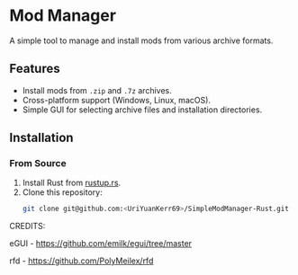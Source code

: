 # Mod Manager

A simple tool to manage and install mods from various archive formats.

## Features
- Install mods from `.zip` and `.7z` archives.
- Cross-platform support (Windows, Linux, macOS).
- Simple GUI for selecting archive files and installation directories.

## Installation
### From Source
1. Install Rust from [rustup.rs](https://rustup.rs/).
2. Clone this repository:
   ```sh
   git clone git@github.com:<UriYuanKerr69>/SimpleModManager-Rust.git

CREDITS:

eGUI - https://github.com/emilk/egui/tree/master

rfd - https://github.com/PolyMeilex/rfd
